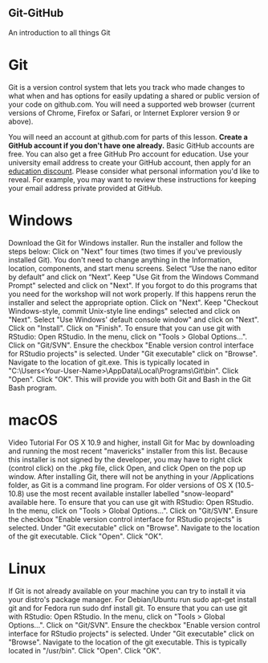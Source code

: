 ## Git-GitHub
An introduction to all things Git


# Git
Git is a version control system that lets you track who made changes to what when and has options for easily updating a shared or public version of your code on github.com. You will need a supported web browser (current versions of Chrome, Firefox or Safari, or Internet Explorer version 9 or above).

You will need an account at github.com for parts of this lesson. **Create a GitHub account if you don't have one already.** Basic GitHub accounts are free. You can also get a free GitHub Pro account for education. Use your university email address to create your GitHub account, then apply for an [education discount](https://education.github.com/benefits). Please consider what personal information you'd like to reveal. For example, you may want to review these instructions for keeping your email address private provided at GitHub.

# Windows
Download the Git for Windows installer.
Run the installer and follow the steps below:
Click on "Next" four times (two times if you've previously installed Git). You don't need to change anything in the Information, location, components, and start menu screens.
Select “Use the nano editor by default” and click on “Next”.
Keep "Use Git from the Windows Command Prompt" selected and click on "Next". If you forgot to do this programs that you need for the workshop will not work properly. If this happens rerun the installer and select the appropriate option.
Click on "Next".
Keep "Checkout Windows-style, commit Unix-style line endings" selected and click on "Next".
Select "Use Windows' default console window" and click on "Next".
Click on "Install".
Click on "Finish".
To ensure that you can use git with RStudio:
Open RStudio.
In the menu, click on "Tools > Global Options...".
Click on "Git/SVN".
Ensure the checkbox "Enable version control interface for RStudio projects" is selected.
Under "Git executable" click on "Browse".
Navigate to the location of git.exe. This is typically located in "C:\Users\<Your-User-Name>\AppData\Local\Programs\Git\bin".
Click "Open".
Click "OK".
This will provide you with both Git and Bash in the Git Bash program.

# macOS
Video Tutorial
For OS X 10.9 and higher, install Git for Mac by downloading and running the most recent "mavericks" installer from this list. Because this installer is not signed by the developer, you may have to right click (control click) on the .pkg file, click Open, and click Open on the pop up window. After installing Git, there will not be anything in your /Applications folder, as Git is a command line program. For older versions of OS X (10.5-10.8) use the most recent available installer labelled "snow-leopard" available here.
To ensure that you can use git with RStudio:
Open RStudio.
In the menu, click on "Tools > Global Options...".
Click on "Git/SVN".
Ensure the checkbox "Enable version control interface for RStudio projects" is selected.
Under "Git executable" click on "Browse".
Navigate to the location of the git executable.
Click "Open".
Click "OK".

# Linux
If Git is not already available on your machine you can try to install it via your distro's package manager. For Debian/Ubuntu run sudo apt-get install git and for Fedora run sudo dnf install git.
To ensure that you can use git with RStudio:
Open RStudio.
In the menu, click on "Tools > Global Options...".
Click on "Git/SVN".
Ensure the checkbox "Enable version control interface for RStudio projects" is selected.
Under "Git executable" click on "Browse".
Navigate to the location of the git executable. This is typically located in "/usr/bin".
Click "Open".
Click "OK".
